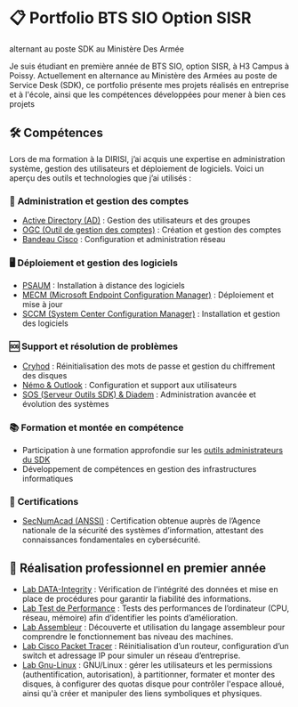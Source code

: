 # :clipboard: Portfolio BTS SIO Option SISR
alternant au poste SDK au Ministère Des Armée

Je suis étudiant en première année de BTS SIO, option SISR, à H3 Campus à Poissy. Actuellement en alternance au Ministère des Armées au poste de Service Desk (SDK), ce portfolio présente mes projets réalisés en entreprise et à l'école, ainsi que les compétences développées pour mener à bien ces projets 

## 🛠️ Compétences

Lors de ma formation à la DIRISI, j’ai acquis une expertise en administration système, gestion des utilisateurs et déploiement de logiciels. Voici un aperçu des outils et technologies que j’ai utilisés :

### 🔐 **Administration et gestion des comptes**
- [Active Directory (AD)](./Entreprise/formation_outils/AD) : Gestion des utilisateurs et des groupes
- [OGC (Outil de gestion des comptes)](./Entreprise/formation_outils/OGC) : Création et gestion des comptes
- [Bandeau Cisco](./Entreprise/formation_outils/Bandeau_Cisco) : Configuration et administration réseau

### 🖥️ **Déploiement et gestion des logiciels**
- [PSAUM](./Entreprise/formation_outils/PSAUM) : Installation à distance des logiciels
- [MECM (Microsoft Endpoint Configuration Manager)](.Entreprise/formation_outils/MECM) : Déploiement et mise à jour
- [SCCM (System Center Configuration Manager)](./Entreprise/formation_outils/SCCM) : Installation et gestion des logiciels

### 🆘 **Support et résolution de problèmes**
- [Cryhod](./Entreprise/formation_outils/CRYHOD) : Réinitialisation des mots de passe et gestion du chiffrement des disques
- [Némo & Outlook](./Entreprise/formation_outils/Némo_Outlook) : Configuration et support aux utilisateurs
- [SOS (Serveur Outils SDK) & Diadem](./Entreprise/formation_outils/SOS_Diadem) : Administration avancée et évolution des systèmes

### 📚 **Formation et montée en compétence**
- Participation à une formation approfondie sur les [outils administrateurs du SDK](./Entreprise/formation_outils)
- Développement de compétences en gestion des infrastructures informatiques

### 🏅 **Certifications**

- [SecNumAcad (ANSSI)](./Cours/Certification)  : Certification obtenue auprès de l’Agence nationale de la sécurité des systèmes d’information, attestant des connaissances fondamentales en cybersécurité.

## :page_facing_up: Réalisation professionnel en premier année
- [Lab DATA-Integrity](./Cours/Lab_DATA-Integrity) : Vérification de l'intégrité des données et mise en place de procédures pour garantir la fiabilité des informations.
- [Lab Test de Performance](./Cours/Lab_Test_de_Performance) : Tests des performances de l’ordinateur (CPU, réseau, mémoire) afin d’identifier les points d’amélioration.
- [Lab Assembleur](./Cours/Lab_Assembleur) : Découverte et utilisation du langage assembleur pour comprendre le fonctionnement bas niveau des machines.
- [Lab Cisco Packet Tracer](./Cours/Lab_Cisco_Packet_Tracer) : Réinitialisation d’un routeur, configuration d’un switch et adressage IP pour simuler un réseau d’entreprise.
- [Lab Gnu-Linux](./Cours/Lab_GNU_Linux) :
GNU/Linux : gérer les utilisateurs et les permissions (authentification, autorisation), à partitionner, formater et monter des disques, à configurer des quotas disque pour contrôler l'espace alloué, ainsi qu'à créer et manipuler des liens symboliques et physiques.
